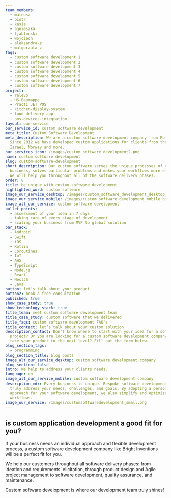 ```yaml
---
team_members:
  - mateusz
  - piotr
  - kasia
  - agnieszka
  - fjablonski
  - wojciech
  - aleksandra-z
  - malgorzata-z
faqs:
  - custom software development 1
  - custom software development 2
  - custom software development 3
  - custom software development 4
  - custom software development 5
  - custom software development 6
  - custom software development 7
project:
  - relevo
  - HS-Baumappe
  - Practi JET POS
  - kitchen-display-system
  - food-delivery-app
  - pos-devices-integration
layout: our-service
our_service_id: custom software development
meta_title: Custom Software Development
meta_description: We are a custom software development company from Poland.
  Since 2012 we have developed custom applications for clients from the UK,
  Israel, Norway and more.
our_services_icon: /images/custom_software_development2.png
name: custom software development
slug: custom-software-development
short_description: Our custom software serves the unique processes of your
  business, solves particular problems and makes your workflows more efficient.
  We will help you throughout all of the software delivery phases.
order: 8
title: be unique with custom software development
highlighted_word: custom software
image_our_service_desktop: /images/custom_software_development_desktop_big.png
image_our_service_mobile: /images/custom_software_development_mobile_big.png
image_alt_our_service: custom software development
bullet_points:
  - assessment of your idea in 7 days
  - taking care of every stage of development
  - scaling your business from MVP to global solution
bar_stack:
  - Android
  - Swift
  - iOS
  - Kotlin
  - Coroutines
  - IoT
  - AWS
  - TypeScript
  - Node.js
  - React
  - NestJS
  - Java
button: let's talk about your product
button2: book a free consultation
published: true
show_case_study: true
show_technology_stack: true
title_team: meet custom software development team
title_case_study: custom software that we delivered
title_faqs: custom software development FAQ's
title_contact: let’s talk about your custom solution
description_contact: Don’t know where to start with your idea for a software
  project? Or you are looking for a custom software development company to help
  take your product to the next level? Fill out the form below.
blog_section_tags:
  - programming
blog_section_title: blog posts
image_alt_our_service_desktop: custom software development company
blog_section: false
intro: We help to address your clients needs.
language: en
image_alt_our_service_mobile: custom software development company
description_mdx: Every business is unique. Bespoke software development can
  truly address your needs, challenges, and goals. By adopting a personalized
  approach for your software development, we also simplify and optimize your
  workflows.
image_our_service: /images/customsoftwaredevelopment_small.png
---
```

## is custom application development a good fit for you?

If your business needs an individual approach and flexible development process, a custom software development company like Bright Inventions will be a perfect fit for you. 

We help our customers throughout all software delivery phases: from ideation and requirements’ elicitation, through product design and Agile project management to software development, quality assurance, and maintenance.

Custom software development is where our development team truly shines!